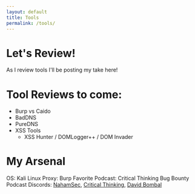 ```yaml
---
layout: default
title: Tools
permalink: /tools/
---
```


# Let's Review!

As I review tools I'll be posting my take here!

# Tool Reviews to come:

- Burp vs Caido
- BadDNS
- PureDNS
- XSS Tools
  + XSS Hunter / DOMLogger++ / DOM Invader
 
# My Arsenal

OS: Kali Linux
Proxy: Burp
Favorite Podcast: Critical Thinking Bug Bounty Podcast
Discords: [NahamSec](https://discord.gg/nahamsec-598608711186907146), [Critical Thinking](https://discord.gg/QYDyC879cu), [David Bombal](https://discord.gg/davidbombal)
